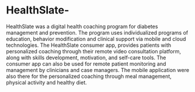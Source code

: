 # HealthSlate-
HealthSlate was a digital health coaching program for diabetes management and prevention. The program uses individualized programs of education, behavior modification and clinical support via mobile and cloud technologies. The HealthSlate consumer app, provides patients with personalized coaching through their remote video consultation platform, along with skills development, motivation, and self-care tools. The consumer app can also be used for remote patient monitoring and management by clinicians and case managers. The mobile application were also there for the personalized coaching through meal management, physical activity and healthy diet.
